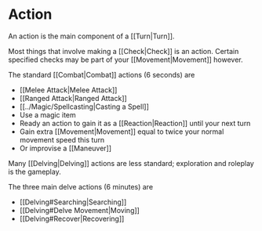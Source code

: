 # Action

An action is the main component of a [[Turn\|Turn]]. 

Most things that involve making a [[Check\|Check]] is an action. 
	Certain specified checks may be part of your [[Movement\|Movement]] however.

The standard [[Combat\|Combat]] actions (6 seconds) are
- [[Melee Attack\|Melee Attack]]
- [[Ranged Attack\|Ranged Attack]]
- [[../Magic/Spellcasting\|Casting a Spell]]
- Use a magic item
- Ready an action to gain it as a [[Reaction\|Reaction]] until your next turn
- Gain extra [[Movement\|Movement]] equal to twice your normal movement speed this turn
- Or improvise a [[Maneuver]] 

Many [[Delving\|Delving]] actions are less standard; exploration and roleplay is the gameplay.

The three main delve actions (6 minutes) are
- [[Delving#Searching|Searching]]
- [[Delving#Delve Movement|Moving]]
- [[Delving#Recover|Recovering]]
